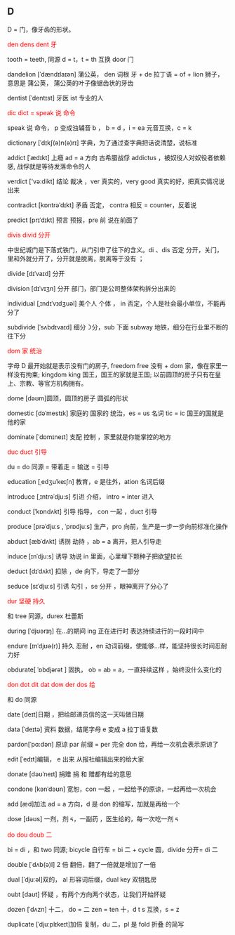 ## D

D = 门，像牙齿的形状。

<div style="color:red">
den dens dent 牙 
</div>

tooth = teeth, 同源 d = t，t = th 互换 door ⻔

dandelion [ˈdændɪlaɪən] 蒲公英， den 词根 ⽛ + de 拉丁语 = of + lion 狮⼦， 意思是 蒲公英， 蒲公英的叶子像锯齿状的牙齿

dentist [ˈdentɪst] ⽛医 ist 专业的⼈

<div style="color:red">
dic dict  = speak 说 命令
</div>

speak 说 命令， p 变成浊辅⾳ b ， b = d ，i = ea 元⾳互换，c = k

dictionary [ˈdɪkʃ(ə)n(ə)rɪ] 字典，为了通过查字典把话说清楚，说标准

addict [ˈædɪkt] 上瘾 ad = a ⽅向 古希腊战俘 addictus ，被奴役⼈对奴役者依赖感, 战俘就是等待发落命令的人

verdict ['və:dikt] 结论 裁决 ，ver 真实的，very good 真实的好，把真实情况说出来

contradict [kɒntrəˈdɪkt] ⽭盾 否定， contra 相反 = counter，反着说

predict [prɪˈdɪkt] 预⾔ 预报，pre 前 说在前⾯了

<div style="color:red">
divis divid 分开
</div>

中世纪城门是下落式铁门，从门引申了往下的含义。di 、dis 否定 分开，关⻔，⾥和外就分开了，分开就是脱离，脱离等于没有 ；

divide [dɪˈvaɪd] 分开

division [dɪˈvɪʒn] 分开 部⻔，部⻔是公司整体架构拆分出来的

individual [ˌɪndɪˈvɪdʒuəl] 美个⼈ 个体 ， in 否定，个⼈是社会最⼩单位，不能再分了

subdivide [ˈsʌbdɪvaɪd] 细分 ᯿分，sub 下⾯ subway 地铁，细分在⾏业⾥不断的往下分

<div style="color:red">
dom 家  统治
</div>

字母 D 最开始就是表示没有门的房子, freedom free 没有 + dom 家，像在家里一样没有拘束; kingdom king 国王，国王的家就是王国; 以前圆顶的房子只有在皇上、宗教、等官方机构拥有。

dome [dəʊm]圆顶，圆顶的房⼦ 圆弧的形状

domestic [dəˈmestɪk] 家庭的 国家的 统治，es = us 名词 tic = ic 国王的国就是他的家

dominate [ˈdɒmɪneɪt] ⽀配 控制 ，家⾥就是你能掌控的地⽅

<div style="color:red">
duc duct 引导 
</div>

du = do 同源 = 带着走 = 输送 = 引导

education [ˌedʒuˈkeɪʃn] 教育，e 是往外，ation 名词后缀

introduce [ˌɪntrəˈdju:s] 引进 介绍， intro = inter 进⼊

conduct [ˈkɒndʌkt] 引导 指导， con ⼀起 ，duct 引导

produce [prəˈdjuːs , ˈprɒdjuːs] ⽣产，pro 向前，⽣产是⼀步⼀步向前标准化操作

abduct [æbˈdʌkt] 诱拐 劫持 ，ab = a 离开，把⼈引导⾛

induce [ɪnˈdjuːs] 诱导 劝说 in ⾥⾯，⼼⾥埋下颗种⼦把欲望拉⻓

deduct [dɪˈdʌkt] 扣除 ，de 向下，导⾛了⼀部分

seduce [sɪˈdjuːs] 引诱 勾引 ，se 分开 ，眼神离开了分⼼了

<div style="color:red">
dur  坚硬 持久
</div>

和 tree 同源，durex 杜蕾斯

during [ˈdjʊərɪŋ] 在…的期间 ing 正在进⾏时 表达持续进⾏的⼀段时间中

endure [ɪnˈdjʊə(r)] 持久 忍耐 ，en 动词前缀，使能够…样，能坚持很⻓时间忍耐⼒好

obdurate[ ˈɒbdjərət ] 固执， ob = ab = a，⼀直持续这样 ，始终没什么变化的

<div style="color:red">
don dot dit dat dow der dos 给 
</div>

和 do 同源

date [deɪt]⽇期 ，把给邮递员信的这⼀天叫做⽇期

data [ˈdeɪtə] 资料 数据，结尾字⺟ e 变成 a 拉丁语复数

pardon[ˈpɑ:dən] 原谅 par 前缀 = per 完全 don 给，再给⼀次机会表示原谅了

edit [ˈedɪt]编辑， e 出来 从报社编辑出来的给⼤家

donate [dəʊˈneɪt] 捐赠 捐 和 赠都有给的意思

condone [kənˈdəʊn] 宽恕，con ⼀起 ，⼀起给予的原谅，⼀起再给⼀次机会

add [æd]加法 ad = a ⽅向，d 是 don 的缩写，加就是再给⼀个

dose [dəʊs] ⼀剂，剂 ᰁ，⼀副药 ，医⽣给的，每⼀次吃⼀剂 ᰁ

<div style="color:red">
do dou doub  ⼆ 
</div>

bi = di ，和 two 同源; bicycle 自行车 = bi ⼆ + cycle 圆，divide 分开= di ⼆

double [ˈdʌb(ə)l] 2 倍 翻倍，翻了⼀倍就是增加了⼀倍

dual [ˈdjuːəl]双的， al 形容词后缀，dual key 双钥匙房

oubt [daʊt] 怀疑 ，有两个⽅向两个状态，让我们开始怀疑

dozen [ˈdʌzn] ⼗⼆， do = ⼆ zen = ten ⼗，d t s 互换，s = z

duplicate [ˈdjuːplɪkeɪt]加倍 复制，du ⼆，pl 是 fold 折叠 的简写
